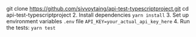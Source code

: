 git clone https://github.com/sivvoytaing/api-test-typescriptproject.git
cd api-test-typescriptproject
2. Install dependencies `yarn install`
3. Set up environment variables `.env` file `API_KEY=your_actual_api_key_here`
4. Run the tests: `yarn test`